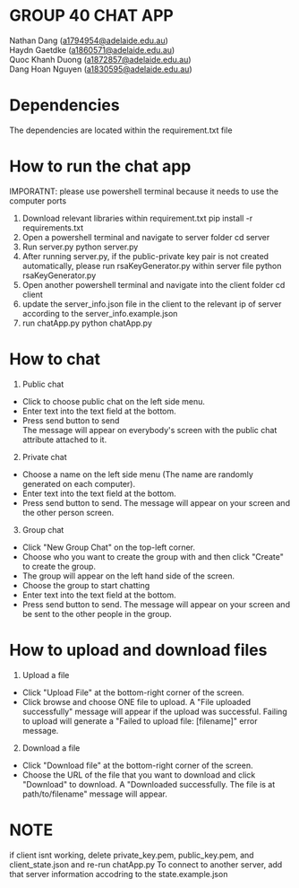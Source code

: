 
# GROUP 40 CHAT APP
Nathan Dang (a1794954@adelaide.edu.au) <br>
Haydn Gaetdke (a1860571@adelaide.edu.au) <br>
Quoc Khanh Duong (a1872857@adelaide.edu.au) <br>
Dang Hoan Nguyen (a1830595@adelaide.edu.au) <br>

# Dependencies
The dependencies are located within the requirement.txt file

# How to run the chat app
IMPORATNT: please use powershell terminal because it needs to use the computer ports
1. Download relevant libraries within requirement.txt 
pip install -r requirements.txt
2. Open a powershell terminal and navigate to server folder
cd server
3. Run server.py 
python server.py
4. After running server.py, if the public-private key pair is not created automatically, please run rsaKeyGenerator.py within server file
python rsaKeyGenerator.py
5. Open another powershell terminal and navigate into the client folder
cd client
6. update the server_info.json file in the client to the relevant ip of server according to the server_info.example.json
8. run chatApp.py 
python chatApp.py
# How to chat 
1. Public chat
- Click to choose public chat on the left side menu. <br>
- Enter text into the text field at the bottom. <br>
- Press send button to send <br>
The message will appear on everybody's screen with the public chat attribute attached to it.
2. Private chat
- Choose a name on the left side menu (The name are randomly generated on each computer). <br> 
- Enter text into the text field at the bottom. <br>
- Press send button to send. The message will appear on your screen and the other person screen. <br>
3. Group chat
- Click "New Group Chat" on the top-left corner. <br>
- Choose who you want to create the group with and then click "Create" to create the group.
- The group will appear on the left hand side of the screen. <br>
- Choose the group to start chatting <br>
- Enter text into the text field at the bottom. <br>
- Press send button to send. The message will appear on your screen and be sent to the other people in the group. <br>

# How to upload and download files
1. Upload a file
- Click "Upload File" at the bottom-right corner of the screen. <br>
- Click browse and choose ONE file to upload. A "File uploaded successfully" message will appear if the upload was successful. Failing to upload will generate a "Failed to upload file: [filename]" error message. <br>
2. Download a file
- Click "Download file" at the bottom-right corner of the screen. <br>
- Choose the URL of the file that you want to download and click "Download" to download. A "Downloaded successfully. The file is at path/to/filename" message will appear. <br>

# NOTE
if client isnt working, delete private_key.pem, public_key.pem, and client_state.json and re-run chatApp.py
To connect to another server, add that server information accodring to the state.example.json
